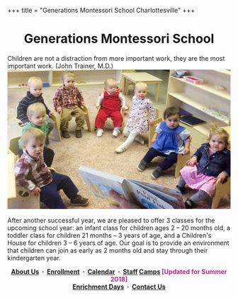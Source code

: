 +++
title = "Generations Montessori School Charlottesville"
+++

# <center>Generations Montessori School</center>

   <div class="imagetext"> 
   <span class="picturequote">Children are not a distraction from more important work, they are the most important work. <span class="sidequotee">(John&nbsp;Trainer,&nbsp;M.D.)</span>
   </div>
   <img class="mainpic" src="/images/IMG_4343-circletime.jpg">

After another successful year, we are pleased to offer 3 classes for the upcoming school year: an infant class for children ages 2 &ndash; 20 months old, a toddler class for children 21 months &ndash; 3 years of age, and a Children's House for children 3 &ndash; 6 years of age. Our goal is to provide an environment that children can join as early as 2 months old and stay through their kindergarten year.

<center><b>
   <a class="menulink" href="/about">About Us</a> &nbsp;&middot;&nbsp;
   <A class="menulink" href="/enrollment">Enrollment</a> &nbsp;&middot;&nbsp;
   <A class="menulink" href="/calendar">Calendar</a> &nbsp;&middot;&nbsp;
   <a class="menulink" href="/staff">Staff</a>   
   <a class="menulink" href="/camps">Camps</a> <font color="#BE267D">[Updated for Summer 2018]</font><br>
   <a class="menulink" href="/enrichment">Enrichment Days</a> &nbsp;&middot;&nbsp;
   <a class="menulink" href="/contact">Contact Us</a>
</b></center>



